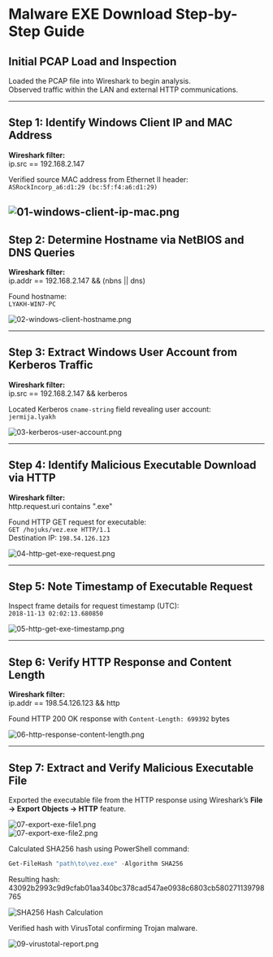 # Malware EXE Download Step-by-Step Guide

## Initial PCAP Load and Inspection  
Loaded the PCAP file into Wireshark to begin analysis.  
Observed traffic within the LAN and external HTTP communications.  

---

## Step 1: Identify Windows Client IP and MAC Address  
**Wireshark filter:**  
ip.src == 192.168.2.147

Verified source MAC address from Ethernet II header:  
`ASRockIncorp_a6:d1:29 (bc:5f:f4:a6:d1:29)`  

![01-windows-client-ip-mac.png](screenshots/01-windows-client-ip-mac.png)
---

## Step 2: Determine Hostname via NetBIOS and DNS Queries  
**Wireshark filter:**  
ip.addr == 192.168.2.147 && (nbns || dns)

Found hostname:  
`LYAKH-WIN7-PC`  

![02-windows-client-hostname.png](screenshots/02-windows-client-hostname.png)

---

## Step 3: Extract Windows User Account from Kerberos Traffic  
**Wireshark filter:**  
ip.src == 192.168.2.147 && kerberos

Located Kerberos `cname-string` field revealing user account:  
`jermija.lyakh`  

![03-kerberos-user-account.png](screenshots/03-kerberos-user-account.png)

---

## Step 4: Identify Malicious Executable Download via HTTP  
**Wireshark filter:**  
http.request.uri contains ".exe"

Found HTTP GET request for executable:  
`GET /hojuks/vez.exe HTTP/1.1`  
Destination IP: `198.54.126.123`  

![04-http-get-exe-request.png](screenshots/04-http-get-exe-request.png)

---

## Step 5: Note Timestamp of Executable Request  
Inspect frame details for request timestamp (UTC):  
`2018-11-13 02:02:13.680850`  

![05-http-get-exe-timestamp.png](screenshots/05-http-get-exe-timestamp.png)

---

## Step 6: Verify HTTP Response and Content Length  
**Wireshark filter:**  
ip.addr == 198.54.126.123 && http

Found HTTP 200 OK response with `Content-Length: 699392` bytes  

![06-http-response-content-length.png](screenshots/06-http-response-content-length.png)

---

## Step 7: Extract and Verify Malicious Executable File  
Exported the executable file from the HTTP response using Wireshark’s **File → Export Objects → HTTP** feature.  

![07-export-exe-file1.png](screenshots/07-export-exe-file1.png)  
![07-export-exe-file2.png](screenshots/07-export-exe-file2.png)

Calculated SHA256 hash using PowerShell command:  
```powershell
Get-FileHash "path\to\vez.exe" -Algorithm SHA256
```

Resulting hash:
43092b2993c9d9cfab01aa340bc378cad547ae0938c6803cb580271139798765

![SHA256 Hash Calculation](screenshots/08-sha256-hash-calculation.png)

Verified hash with VirusTotal confirming Trojan malware.

![09-virustotal-report.png](screenshots/09-virustotal-report.png)



